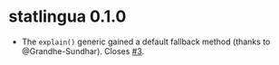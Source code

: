 # statlingua 0.1.0

* The `explain()` generic gained a default fallback method (thanks to @Grandhe-Sundhar). Closes [#3](https://github.com/bgreenwell/statlingua/pull/3).
